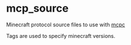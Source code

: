 # mcp_source
Minecraft protocol source files to use with [mcpc](https://github.com/electromatter/mcpc)

Tags are used to specify minecraft versions.

